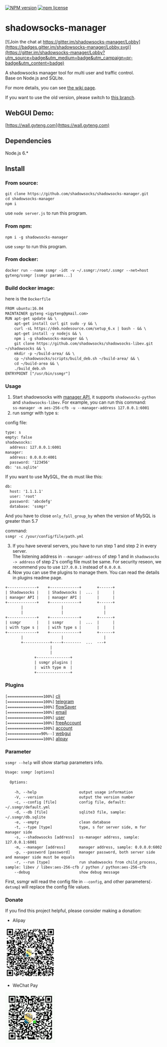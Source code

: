 [![NPM version][npm-image]][npm-url]
[![npm license][license-image]][download-url]

[npm-image]: https://img.shields.io/npm/v/shadowsocks-manager.svg?style=flat-square
[npm-url]: https://npmjs.org/package/shadowsocks-manager
[download-url]: https://npmjs.org/package/shadowsocks-manager
[license-image]: https://img.shields.io/npm/l/shadowsocks-manager.svg

# shadowsocks-manager

[![Join the chat at https://gitter.im/shadowsocks-manager/Lobby](https://badges.gitter.im/shadowsocks-manager/Lobby.svg)](https://gitter.im/shadowsocks-manager/Lobby?utm_source=badge&utm_medium=badge&utm_campaign=pr-badge&utm_content=badge)

A shadowsocks manager tool for multi user and traffic control.  
Base on Node.js and SQLite.

For more details, you can see [the wiki page](https://github.com/shadowsocks/shadowsocks-manager/wiki).

If you want to use the old version, please switch to [this branch](https://github.com/shadowsocks/shadowsocks-manager/tree/version1).

## WebGUI Demo:

[https://wall.gyteng.com](https://wall.gyteng.com)

## Dependencies

Node.js 6.*

## Install

### From source:

```
git clone https://github.com/shadowsocks/shadowsocks-manager.git
cd shadowsocks-manager
npm i
```
use `node server.js` to run this program.  

### From npm:
```
npm i -g shadowsocks-manager
```
use `ssmgr` to run this program.

### From docker:
```
docker run --name ssmgr -idt -v ~/.ssmgr:/root/.ssmgr --net=host gyteng/ssmgr [ssmgr params...]
```

### Build docker image:

here is the `Dockerfile`

```
FROM ubuntu:16.04
MAINTAINER gyteng <igyteng@gmail.com>
RUN apt-get update && \
    apt-get install curl git sudo -y && \
    curl -sL https://deb.nodesource.com/setup_6.x | bash - && \
    apt-get install -y nodejs && \
    npm i -g shadowsocks-manager && \
    git clone https://github.com/shadowsocks/shadowsocks-libev.git ~/shadowsocks && \
    mkdir -p ~/build-area/ && \
    cp ~/shadowsocks/scripts/build_deb.sh ~/build-area/ && \
    cd ~/build-area && \
    ./build_deb.sh
ENTRYPOINT ["/usr/bin/ssmgr"]
```

### Usage
1. Start shadowsocks with [manager API](https://github.com/shadowsocks/shadowsocks/wiki/Manage-Multiple-Users), it supports `shadowsocks-python` and `shadowsocks-libev`.
For example, you can run this command:  
`ss-manager -m aes-256-cfb -u --manager-address 127.0.0.1:6001`
2. run ssmgr with type s:

  config file:  
  ```
  type: s
  empty: false
  shadowsocks:
    address: 127.0.0.1:6001
  manager:
    address: 0.0.0.0:4001
    password: '123456'
  db: 'ss.sqlite'
  ```

  If you want to use MySQL, the `db` must like this:

  ```
  db:
    host: '1.1.1.1'
    user: 'root'
    password: 'abcdefg'
    database: 'ssmgr'
  ```

  And you have to close `only_full_group_by` when the version of MySQL is greater than 5.7

  command:  
  `ssmgr -c /your/config/file/path.yml`

3. If you have several servers, you have to run step 1 and step 2 in every server.  
The listening address in `--manager-address` of step 1 and in `shadowsocks -> address` of step 2's config file must be same. For security reseon, we recommend you to use `127.0.0.1` instead of `0.0.0.0`.
4. Now you can use the plugins to manage them. You can read the details in plugins readme page.

```
+-------------+    +-------------+       +------+
| Shadowsocks |    | Shadowsocks |  ...  |      |
| manager API |    | manager API |       |      |
+-------------+    +-------------+       +------+
       |                 |                  |
       |                 |                  |
+-------------+    +-------------+       +------+
| ssmgr       |    | ssmgr       |  ...  |      |
| with type s |    | with type s |       |      |
+-------------+    +-------------+       +------+
       |                 |                  |
       +------------+----+--------  ...  ---+
                    |
                    |
             +---------------+
             | ssmgr plugins |
             |  with type m  |
             +---------------+
```

### Plugins
`[================100%]` [cli](https://github.com/shadowsocks/shadowsocks-manager/blob/master/plugins/cli/README.md)  
`[================100%]` [telegram](https://github.com/shadowsocks/shadowsocks-manager/blob/master/plugins/telegram/README.md)  
`[================100%]` [flowSaver](https://github.com/shadowsocks/shadowsocks-manager/blob/master/plugins/flowSaver/README.md)  
`[================100%]` [email]()  
`[================100%]` [user]()  
`[================100%]` [freeAccount](https://github.com/shadowsocks/shadowsocks-manager/blob/master/plugins/freeAccount/README.md)  
`[================100%]` [account]()  
`[===============90%--]` [webgui](https://github.com/shadowsocks/shadowsocks-manager/blob/master/plugins/webgui/README.md)  
`[================100%]` [alipay]()  

### Parameter

`ssmgr --help` will show startup parameters info.

```
Usage: ssmgr [options]

  Options:

    -h, --help                   output usage information
    -V, --version                output the version number
    -c, --config [file]          config file, default: ~/.ssmgr/default.yml
    -d, --db [file]              sqlite3 file, sample: ~/.ssmgr/db.sqlite
    -e, --empty                  clean database
    -t, --type [type]            type, s for server side, m for manager side
    -s, --shadowsocks [address]  ss-manager address, sample: 127.0.0.1:6001
    -m, --manager [address]      manager address, sample: 0.0.0.0:6002
    -p, --password [password]    manager password, both server side and manager side must be equals
    -r, --run [type]             run shadowsocks from child_process, sample: libev / libev:aes-256-cfb / python / python:aes-256-cfb
    --debug                      show debug message
```

First, ssmgr will read the config file in `--config`, and other parameters(`-detsmp`) will replace the config file values.

### Donate
If you find this project helpful, please consider making a donation:  

* Alipay  
<img src="https://github.com/gyteng/gyteng.github.com/raw/master/media/pic/alipay.jpg" width="160">

* WeChat Pay  
<img src="https://github.com/gyteng/gyteng.github.com/raw/master/media/pic/wechat.png" width="160">
